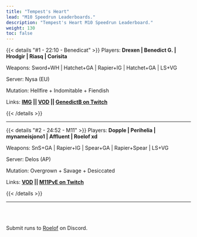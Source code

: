 ```yaml
---
title: "Tempest's Heart"
lead: "M10 Speedrun Leaderboards."
description: "Tempest's Heart M10 Speedrun Leaderboard."
weight: 130
toc: false
---
```


{{< details "#1 - 22:10 - Benedicat" >}}
Players: **Drexen | Benedict G. | Hrodgir | Riasq | Corisita**

Weapons: Sword+WH | Hatchet+GA | Rapier+IG | Hatchet+GA | LS+VG

Server: Nysa (EU)

Mutation: Hellfire + Indomitable + Fiendish

Links: **<a href="https://www.reddit.com/r/newworldgame/comments/xpdbie/wr_tempest_m10_speedrun_22m10/" target="_blank">IMG</a> || <a href="https://www.youtube.com/watch?v=FytVRgBbwmI" target="_blank">VOD</a> || <a href="https://www.twitch.tv/genedictb" target="_blank">GenedictB on Twitch</a>**

{{< /details >}}

---

{{< details "#2 - 24:52 - M11" >}}
Players: **Dopple | Perihelia | mynameisjono1 | Affluent | Roelof xd**

Weapons: SnS+GA | Rapier+IG | Spear+GA | Rapier+Spear | LS+VG

Server: Delos (AP)

Mutation: Overgrown + Savage + Desiccated

Links: **<a href="https://www.youtube.com/watch?v=oyzyPbSVnzI" target="_blank">VOD</a> || <a href="https://www.twitch.tv/M11PvE" target="_blank">M11PvE on Twitch</a>**

{{< /details >}}

---


<br>
<br>

Submit runs to <a href="https://discord.com/users/144300697230376960" target="_blank">Roelof</a> on Discord.